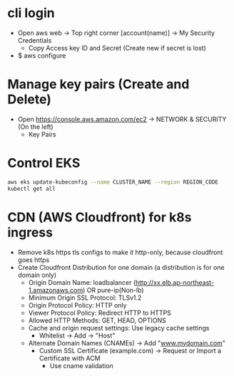cli login
=====
* Open aws web -> Top right corner [account(name)] -> My Security Credentials
    * Copy Access key ID and Secret (Create new if secret is lost)
* $ aws configure

Manage key pairs (Create and Delete)
=====
* Open https://console.aws.amazon.com/ec2 -> NETWORK & SECURITY (On the left)
    * Key Pairs

Control EKS
=====
```sh
aws eks update-kubeconfig --name CLUSTER_NAME --region REGION_CODE
kubectl get all
```

CDN (AWS Cloudfront) for k8s ingress
=====
* Remove k8s https tls configs to make it http-only, because cloudfront goes https
* Create Cloudfront Distribution for one domain (a distribution is for one domain only)
    * Origin Domain Name: loadbalancer (http://xx.elb.ap-northeast-1.amazonaws.com) OR pure-ip(Non-lb)
    * Minimum Origin SSL Protocol: TLSv1.2
    * Origin Protocol Policy: HTTP only
    * Viewer Protocol Policy: Redirect HTTP to HTTPS
    * Allowed HTTP Methods: GET, HEAD, OPTIONS
    * Cache and origin request settings: Use legacy cache settings
        * Whitelist -> Add -> "Host"
    * Alternate Domain Names (CNAMEs) -> Add "www.mydomain.com"
        * Custom SSL Certificate (example.com) -> Request or Import a Certificate with ACM
            * Use cname validation
